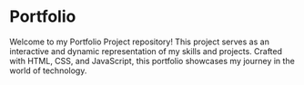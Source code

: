 # Portfolio
Welcome to my Portfolio Project repository! This project serves as an interactive and dynamic representation of my skills and projects. Crafted with HTML, CSS, and JavaScript, this portfolio showcases my journey in the world of technology.
